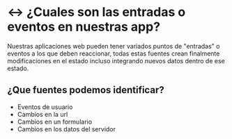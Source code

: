 # ↔️ ¿Cuales son las entradas o eventos en nuestras app?

Nuestras aplicaciones web pueden tener variados puntos de "entradas" o eventos a los que deben reaccionar, todas estas fuentes crean finalmente modificaciones en el estado incluso integrando nuevos datos dentro de ese estado.

## ¿Que fuentes podemos identificar?

- Eventos de usuario
- Cambios en la url
- Cambios en un formulario
- Cambios en los datos del servidor